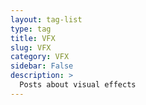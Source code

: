 ```yaml
---
layout: tag-list
type: tag
title: VFX
slug: VFX
category: VFX
sidebar: False
description: >
  Posts about visual effects
---
```

